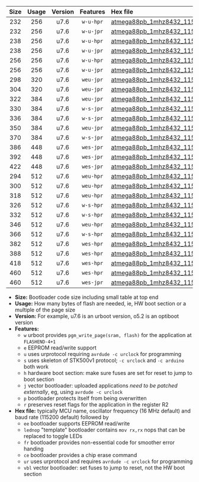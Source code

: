 |Size|Usage|Version|Features|Hex file|
|:-:|:-:|:-:|:-:|:--|
|232|256|u7.6|`w-u-hpr`|[atmega88pb_1mhz8432_115200bps_ur.hex](https://raw.githubusercontent.com/stefanrueger/urboot/main/bootloaders/atmega88pb/fcpu_1mhz8432/115200_bps/atmega88pb_1mhz8432_115200bps_ur.hex)|
|232|256|u7.6|`w-u-jpr`|[atmega88pb_1mhz8432_115200bps_ur_vbl.hex](https://raw.githubusercontent.com/stefanrueger/urboot/main/bootloaders/atmega88pb/fcpu_1mhz8432/115200_bps/atmega88pb_1mhz8432_115200bps_ur_vbl.hex)|
|238|256|u7.6|`w-u-hpr`|[atmega88pb_1mhz8432_115200bps_lednop_ur.hex](https://raw.githubusercontent.com/stefanrueger/urboot/main/bootloaders/atmega88pb/fcpu_1mhz8432/115200_bps/atmega88pb_1mhz8432_115200bps_lednop_ur.hex)|
|238|256|u7.6|`w-u-jpr`|[atmega88pb_1mhz8432_115200bps_lednop_ur_vbl.hex](https://raw.githubusercontent.com/stefanrueger/urboot/main/bootloaders/atmega88pb/fcpu_1mhz8432/115200_bps/atmega88pb_1mhz8432_115200bps_lednop_ur_vbl.hex)|
|256|256|u7.6|`w-u-hpr`|[atmega88pb_1mhz8432_115200bps_lednop_fr_ur.hex](https://raw.githubusercontent.com/stefanrueger/urboot/main/bootloaders/atmega88pb/fcpu_1mhz8432/115200_bps/atmega88pb_1mhz8432_115200bps_lednop_fr_ur.hex)|
|256|256|u7.6|`w-u-jpr`|[atmega88pb_1mhz8432_115200bps_lednop_fr_ur_vbl.hex](https://raw.githubusercontent.com/stefanrueger/urboot/main/bootloaders/atmega88pb/fcpu_1mhz8432/115200_bps/atmega88pb_1mhz8432_115200bps_lednop_fr_ur_vbl.hex)|
|298|320|u7.6|`weu-jpr`|[atmega88pb_1mhz8432_115200bps_ee_ur_vbl.hex](https://raw.githubusercontent.com/stefanrueger/urboot/main/bootloaders/atmega88pb/fcpu_1mhz8432/115200_bps/atmega88pb_1mhz8432_115200bps_ee_ur_vbl.hex)|
|304|320|u7.6|`weu-jpr`|[atmega88pb_1mhz8432_115200bps_ee_lednop_ur_vbl.hex](https://raw.githubusercontent.com/stefanrueger/urboot/main/bootloaders/atmega88pb/fcpu_1mhz8432/115200_bps/atmega88pb_1mhz8432_115200bps_ee_lednop_ur_vbl.hex)|
|322|384|u7.6|`weu-jpr`|[atmega88pb_1mhz8432_115200bps_ee_lednop_fr_ur_vbl.hex](https://raw.githubusercontent.com/stefanrueger/urboot/main/bootloaders/atmega88pb/fcpu_1mhz8432/115200_bps/atmega88pb_1mhz8432_115200bps_ee_lednop_fr_ur_vbl.hex)|
|330|384|u7.6|`w-s-jpr`|[atmega88pb_1mhz8432_115200bps_vbl.hex](https://raw.githubusercontent.com/stefanrueger/urboot/main/bootloaders/atmega88pb/fcpu_1mhz8432/115200_bps/atmega88pb_1mhz8432_115200bps_vbl.hex)|
|336|384|u7.6|`w-s-jpr`|[atmega88pb_1mhz8432_115200bps_lednop_vbl.hex](https://raw.githubusercontent.com/stefanrueger/urboot/main/bootloaders/atmega88pb/fcpu_1mhz8432/115200_bps/atmega88pb_1mhz8432_115200bps_lednop_vbl.hex)|
|350|384|u7.6|`weu-jpr`|[atmega88pb_1mhz8432_115200bps_ee_lednop_fr_ce_ur_vbl.hex](https://raw.githubusercontent.com/stefanrueger/urboot/main/bootloaders/atmega88pb/fcpu_1mhz8432/115200_bps/atmega88pb_1mhz8432_115200bps_ee_lednop_fr_ce_ur_vbl.hex)|
|370|384|u7.6|`w-s-jpr`|[atmega88pb_1mhz8432_115200bps_lednop_fr_vbl.hex](https://raw.githubusercontent.com/stefanrueger/urboot/main/bootloaders/atmega88pb/fcpu_1mhz8432/115200_bps/atmega88pb_1mhz8432_115200bps_lednop_fr_vbl.hex)|
|386|448|u7.6|`wes-jpr`|[atmega88pb_1mhz8432_115200bps_ee_vbl.hex](https://raw.githubusercontent.com/stefanrueger/urboot/main/bootloaders/atmega88pb/fcpu_1mhz8432/115200_bps/atmega88pb_1mhz8432_115200bps_ee_vbl.hex)|
|392|448|u7.6|`wes-jpr`|[atmega88pb_1mhz8432_115200bps_ee_lednop_vbl.hex](https://raw.githubusercontent.com/stefanrueger/urboot/main/bootloaders/atmega88pb/fcpu_1mhz8432/115200_bps/atmega88pb_1mhz8432_115200bps_ee_lednop_vbl.hex)|
|422|448|u7.6|`wes-jpr`|[atmega88pb_1mhz8432_115200bps_ee_lednop_fr_vbl.hex](https://raw.githubusercontent.com/stefanrueger/urboot/main/bootloaders/atmega88pb/fcpu_1mhz8432/115200_bps/atmega88pb_1mhz8432_115200bps_ee_lednop_fr_vbl.hex)|
|294|512|u7.6|`weu-hpr`|[atmega88pb_1mhz8432_115200bps_ee_ur.hex](https://raw.githubusercontent.com/stefanrueger/urboot/main/bootloaders/atmega88pb/fcpu_1mhz8432/115200_bps/atmega88pb_1mhz8432_115200bps_ee_ur.hex)|
|300|512|u7.6|`weu-hpr`|[atmega88pb_1mhz8432_115200bps_ee_lednop_ur.hex](https://raw.githubusercontent.com/stefanrueger/urboot/main/bootloaders/atmega88pb/fcpu_1mhz8432/115200_bps/atmega88pb_1mhz8432_115200bps_ee_lednop_ur.hex)|
|318|512|u7.6|`weu-hpr`|[atmega88pb_1mhz8432_115200bps_ee_lednop_fr_ur.hex](https://raw.githubusercontent.com/stefanrueger/urboot/main/bootloaders/atmega88pb/fcpu_1mhz8432/115200_bps/atmega88pb_1mhz8432_115200bps_ee_lednop_fr_ur.hex)|
|326|512|u7.6|`w-s-hpr`|[atmega88pb_1mhz8432_115200bps.hex](https://raw.githubusercontent.com/stefanrueger/urboot/main/bootloaders/atmega88pb/fcpu_1mhz8432/115200_bps/atmega88pb_1mhz8432_115200bps.hex)|
|332|512|u7.6|`w-s-hpr`|[atmega88pb_1mhz8432_115200bps_lednop.hex](https://raw.githubusercontent.com/stefanrueger/urboot/main/bootloaders/atmega88pb/fcpu_1mhz8432/115200_bps/atmega88pb_1mhz8432_115200bps_lednop.hex)|
|346|512|u7.6|`weu-hpr`|[atmega88pb_1mhz8432_115200bps_ee_lednop_fr_ce_ur.hex](https://raw.githubusercontent.com/stefanrueger/urboot/main/bootloaders/atmega88pb/fcpu_1mhz8432/115200_bps/atmega88pb_1mhz8432_115200bps_ee_lednop_fr_ce_ur.hex)|
|366|512|u7.6|`w-s-hpr`|[atmega88pb_1mhz8432_115200bps_lednop_fr.hex](https://raw.githubusercontent.com/stefanrueger/urboot/main/bootloaders/atmega88pb/fcpu_1mhz8432/115200_bps/atmega88pb_1mhz8432_115200bps_lednop_fr.hex)|
|382|512|u7.6|`wes-hpr`|[atmega88pb_1mhz8432_115200bps_ee.hex](https://raw.githubusercontent.com/stefanrueger/urboot/main/bootloaders/atmega88pb/fcpu_1mhz8432/115200_bps/atmega88pb_1mhz8432_115200bps_ee.hex)|
|388|512|u7.6|`wes-hpr`|[atmega88pb_1mhz8432_115200bps_ee_lednop.hex](https://raw.githubusercontent.com/stefanrueger/urboot/main/bootloaders/atmega88pb/fcpu_1mhz8432/115200_bps/atmega88pb_1mhz8432_115200bps_ee_lednop.hex)|
|418|512|u7.6|`wes-hpr`|[atmega88pb_1mhz8432_115200bps_ee_lednop_fr.hex](https://raw.githubusercontent.com/stefanrueger/urboot/main/bootloaders/atmega88pb/fcpu_1mhz8432/115200_bps/atmega88pb_1mhz8432_115200bps_ee_lednop_fr.hex)|
|460|512|u7.6|`wes-hpr`|[atmega88pb_1mhz8432_115200bps_ee_lednop_fr_ce.hex](https://raw.githubusercontent.com/stefanrueger/urboot/main/bootloaders/atmega88pb/fcpu_1mhz8432/115200_bps/atmega88pb_1mhz8432_115200bps_ee_lednop_fr_ce.hex)|
|460|512|u7.6|`wes-jpr`|[atmega88pb_1mhz8432_115200bps_ee_lednop_fr_ce_vbl.hex](https://raw.githubusercontent.com/stefanrueger/urboot/main/bootloaders/atmega88pb/fcpu_1mhz8432/115200_bps/atmega88pb_1mhz8432_115200bps_ee_lednop_fr_ce_vbl.hex)|

- **Size:** Bootloader code size including small table at top end
- **Usage:** How many bytes of flash are needed, ie, HW boot section or a multiple of the page size
- **Version:** For example, u7.6 is an urboot version, o5.2 is an optiboot version
- **Features:**
  + `w` urboot provides `pgm_write_page(sram, flash)` for the application at `FLASHEND-4+1`
  + `e` EEPROM read/write support
  + `u` uses urprotocol requiring `avrdude -c urclock` for programming
  + `s` uses skeleton of STK500v1 protocol; `-c urclock` and `-c arduino` both work
  + `h` hardware boot section: make sure fuses are set for reset to jump to boot section
  + `j` vector bootloader: uploaded applications *need to be patched externally*, eg, using `avrdude -c urclock`
  + `p` bootloader protects itself from being overwritten
  + `r` preserves reset flags for the application in the register R2
- **Hex file:** typically MCU name, oscillator frequency (16 MHz default) and baud rate (115200 default) followed by
  + `ee` bootloader supports EEPROM read/write
  + `lednop` "template" bootloader contains `mov rx,rx` nops that can be replaced to toggle LEDs
  + `fr` bootloader provides non-essential code for smoother error handing
  + `ce` bootloader provides a chip erase command
  + `ur` uses urprotocol and requires `avrdude -c urclock` for programming
  + `vbl` vector bootloader: set fuses to jump to reset, not the HW boot section
